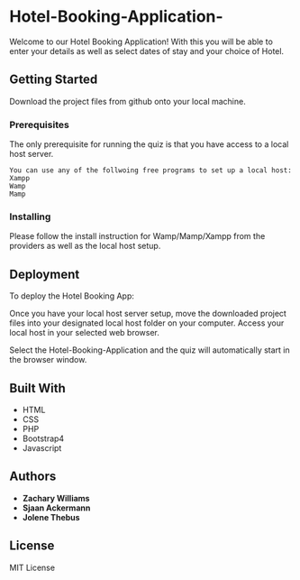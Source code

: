 # Hotel-Booking-Application-

Welcome to our Hotel Booking Application! With this you will be able to enter your details as well as select dates of stay and your choice of Hotel.

## Getting Started

Download the project files from github onto your local machine.

### Prerequisites

The only prerequisite for running the quiz is that you have access to a local host server.

```
You can use any of the follwoing free programs to set up a local host:
Xampp
Wamp
Mamp
```

### Installing

Please follow the install instruction for Wamp/Mamp/Xampp from the providers as well as the local host setup.


## Deployment

To deploy the Hotel Booking App:

Once you have your local host server setup, move the downloaded project files into your designated local host folder on your computer. Access your local host in your selected web browser. 

Select the Hotel-Booking-Application and the quiz will automatically start in the browser window.

## Built With

* HTML
* CSS
* PHP
* Bootstrap4
* Javascript

## Authors

* **Zachary Williams** 
* **Sjaan Ackermann** 
* **Jolene Thebus** 


## License

MIT License

